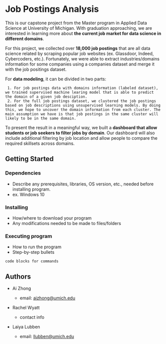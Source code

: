 # Job Postings Analysis

This is our capstone project from the Master program in Applied Data Science at University of Michigan. With graduation approaching, we are interested in learning more about **the current job market for data science in different domains**. 

For this project, we collected over **18,000 job postings** that are all data science related by scraping popular job websites (ex. Glassdoor, Indeed, Cybercoders, etc.).  Fortunately, we were able to extract industries/domains information for some companies using a companies dataset and merge it with the job positings dataset.

For **data modeling**, it can be divided in two parts:

     1. For job postings data with domains information (labeled dataset), we trained supervised machine learing model that is able to predict the domain of a given job desciption. 
     2. For the full job postings dataset, we clustered the job postings based on job descriptions using unsupervised learning models. By doing this, we hope to uncover the domain information from each cluster. The main assumption we have is that job postings in the same cluster will likely to be in the same domain.  

To present the result in a meaningful way, we built a **dashboard that allow students or job seekers to filter jobs by domain**. Our dashboard will also include additional filtering by job location and allow people to compare the required skillsets across domains. 

## Getting Started

### Dependencies

* Describe any prerequisites, libraries, OS version, etc., needed before installing program.
* ex. Windows 10

### Installing

* How/where to download your program
* Any modifications needed to be made to files/folders

### Executing program

* How to run the program
* Step-by-step bullets
```
code blocks for commands
```

## Authors

* Ai Zhong
    * email: aizhong@umich.edu

* Rachel Wyatt 
    * contact info 

* Laiya Lubben
    * email: llubben@umich.edu
